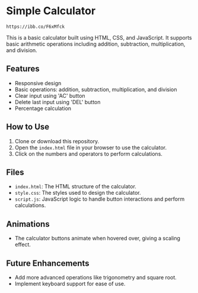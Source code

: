 # Simple Calculator

    https://ibb.co/F6xMfck

This is a basic calculator built using HTML, CSS, and JavaScript. It supports basic arithmetic operations including addition, subtraction, multiplication, and division.

## Features

- Responsive design
- Basic operations: addition, subtraction, multiplication, and division
- Clear input using 'AC' button
- Delete last input using 'DEL' button
- Percentage calculation

## How to Use

1. Clone or download this repository.
2. Open the `index.html` file in your browser to use the calculator.
3. Click on the numbers and operators to perform calculations.

## Files

- `index.html`: The HTML structure of the calculator.
- `style.css`: The styles used to design the calculator.
- `script.js`: JavaScript logic to handle button interactions and perform calculations.

## Animations

- The calculator buttons animate when hovered over, giving a scaling effect.

## Future Enhancements

- Add more advanced operations like trigonometry and square root.
- Implement keyboard support for ease of use.





